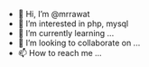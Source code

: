 - 👋 Hi, I’m @mrrawat
- 👀 I’m interested in php, mysql
- 🌱 I’m currently learning ...
- 💞️ I’m looking to collaborate on ...
- 📫 How to reach me ...

<!---
mrrawat/mrrawat is a ✨ special ✨ repository because its `README.md` (this file) appears on your GitHub profile.
You can click the Preview link to take a look at your changes.
--->
